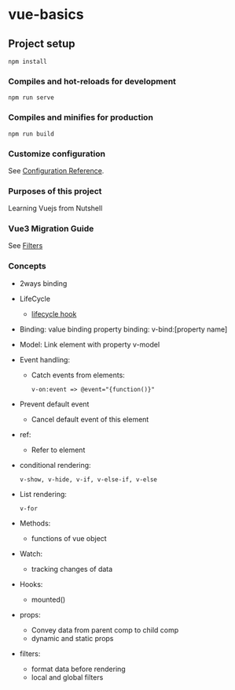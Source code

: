 # vue-basics

## Project setup
```
npm install
```

### Compiles and hot-reloads for development
```
npm run serve
```

### Compiles and minifies for production
```
npm run build
```

### Customize configuration
See [Configuration Reference](https://cli.vuejs.org/config/).


### Purposes of this project
Learning Vuejs from Nutshell

### Vue3 Migration Guide
See [Filters](https://v3-migration.vuejs.org/breaking-changes/filters.html)

### Concepts
- 2ways binding
- LifeCycle
  - [lifecycle hook](https://vuejs.org/guide/essentials/lifecycle.html)

- Binding:
  value binding
  property binding:
    v-bind:[property name]

- Model: Link element with property
  v-model

- Event handling:
  - Catch events from elements:
    ```
    v-on:event => @event="{function()}"
    ```
- Prevent default event
  - Cancel default event of this element

- ref: 
  - Refer to element

- conditional rendering: 
  ```
  v-show, v-hide, v-if, v-else-if, v-else
  ```

- List rendering: 
  ```
  v-for
  ```

- Methods: 
  - functions of vue object

- Watch: 
  - tracking changes of data

- Hooks:
  - mounted()

- props:
  - Convey data from parent comp to child comp
  - dynamic and static props

- filters:
  - format data before rendering 
  - local and global filters
